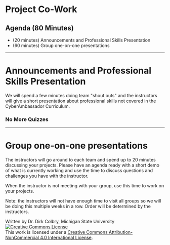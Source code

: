 # Project Co-Work

## Agenda (80 Minutes)

- (20 minutes) Announcements and Professional Skills Presentation
- (60 minutes) Group one-on-one presentations

---

# Announcements and Professional Skills Presentation

We will spend a few minutes doing team "shout outs" and the instructors will give a short presentation about professional skills not covered in the CyberAmbassador Curriculum. 

### No More Quizzes ###

---
# Group one-on-one presentations

The instructors will go around to each team and spend up to 20 minutes discussing your projects.  Please have an agenda ready with a short demo of what is currently working and use the time to discuss questions and challenges you have with the instructor.  

When the instructor is not meeting with your group, use this time to work on your projects. 

Note: the instructors will not have enough time to visit all groups so we will be doing this multiple weeks in a row.  Order will be determined by the instructors.  

Written by Dr. Dirk Colbry, Michigan State University
<a rel="license" href="http://creativecommons.org/licenses/by-nc/4.0/"><img alt="Creative Commons License" style="border-width:0" src="https://i.creativecommons.org/l/by-nc/4.0/88x31.png" /></a><br />This work is licensed under a <a rel="license" href="http://creativecommons.org/licenses/by-nc/4.0/">Creative Commons Attribution-NonCommercial 4.0 International License</a>.
